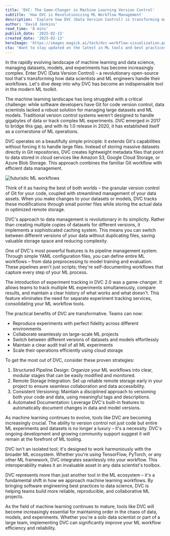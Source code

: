 ```yaml
---  
title: 'DVC: The Game-Changer in Machine Learning Version Control'  
subtitle: 'How DVC is Revolutionizing ML Workflow Management'  
description: 'Explore how DVC (Data Version Control) is transforming machine learning by providing robust version control for datasets and models. Understand how this innovative tool is streamlining workflow management for data scientists and ML engineers with features like experiment tracking, pipeline orchestration, and seamless cloud integration.'  
author: 'David Jenkins'  
read_time: '8 mins'  
publish_date: '2025-02-13'  
created_date: '2025-02-13'  
heroImage: 'https://images.magick.ai/tech/dvc-workflow-visualization.png'  
cta: 'Want to stay updated on the latest in ML tools and best practices? Follow us on LinkedIn for regular insights into game-changing technologies like DVC and more!'  
---  
```


In the rapidly evolving landscape of machine learning and data science, managing datasets, models, and experiments has become increasingly complex. Enter DVC (Data Version Control) – a revolutionary open-source tool that's transforming how data scientists and ML engineers handle their workflows. Let's dive deep into why DVC has become an indispensable tool in the modern ML toolkit.

The machine learning landscape has long struggled with a critical challenge: while software developers have Git for code version control, data scientists lacked a robust solution for managing large datasets and ML models. Traditional version control systems weren't designed to handle gigabytes of data or track complex ML experiments. DVC emerged in 2017 to bridge this gap, and with its 1.0 release in 2020, it has established itself as a cornerstone of ML operations.

DVC operates on a beautifully simple principle: it extends Git's capabilities without forcing it to handle large files. Instead of storing massive datasets directly in Git repositories, DVC creates lightweight metadata files that point to data stored in cloud services like Amazon S3, Google Cloud Storage, or Azure Blob Storage. This approach combines the familiar Git workflow with efficient data management.

![futuristic ML workflows](https://i.magick.ai/PIXE/1739456765572_magick_img.webp)

Think of it as having the best of both worlds – the granular version control of Git for your code, coupled with streamlined management of your data assets. When you make changes to your datasets or models, DVC tracks these modifications through small pointer files while storing the actual data in optimized remote storage.

DVC's approach to data management is revolutionary in its simplicity. Rather than creating multiple copies of datasets for different versions, it implements a sophisticated caching system. This means you can switch between different versions of your data without duplicating files, saving valuable storage space and reducing complexity.

One of DVC's most powerful features is its pipeline management system. Through simple YAML configuration files, you can define entire ML workflows – from data preprocessing to model training and evaluation. These pipelines aren't just scripts; they're self-documenting workflows that capture every step of your ML process.

The introduction of experiment tracking in DVC 2.0 was a game-changer. It allows teams to track multiple ML experiments simultaneously, compare results, and maintain a clear history of what works and what doesn't. This feature eliminates the need for separate experiment tracking services, consolidating your ML workflow tools.

The practical benefits of DVC are transformative. Teams can now:
- Reproduce experiments with perfect fidelity across different environments
- Collaborate seamlessly on large-scale ML projects
- Switch between different versions of datasets and models effortlessly
- Maintain a clear audit trail of all ML experiments
- Scale their operations efficiently using cloud storage

To get the most out of DVC, consider these proven strategies:
1. Structured Pipeline Design: Organize your ML workflows into clear, modular stages that can be easily modified and monitored.
2. Remote Storage Integration: Set up reliable remote storage early in your project to ensure seamless collaboration and data accessibility.
3. Consistent Versioning: Maintain a disciplined approach to versioning both your code and data, using meaningful tags and descriptions.
4. Automated Documentation: Leverage DVC's built-in features to automatically document changes in data and model versions.

As machine learning continues to evolve, tools like DVC are becoming increasingly crucial. The ability to version control not just code but entire ML experiments and datasets is no longer a luxury – it's a necessity. DVC's ongoing development and growing community support suggest it will remain at the forefront of ML tooling.

DVC isn't an isolated tool; it's designed to work harmoniously with the broader ML ecosystem. Whether you're using TensorFlow, PyTorch, or any other ML framework, DVC integrates seamlessly into your workflow. This interoperability makes it an invaluable asset in any data scientist's toolbox.

DVC represents more than just another tool in the ML ecosystem – it's a fundamental shift in how we approach machine learning workflows. By bringing software engineering best practices to data science, DVC is helping teams build more reliable, reproducible, and collaborative ML projects.

As the field of machine learning continues to mature, tools like DVC will become increasingly essential for maintaining order in the chaos of data, models, and experiments. Whether you're a solo data scientist or part of a large team, implementing DVC can significantly improve your ML workflow efficiency and reliability.